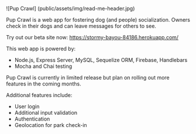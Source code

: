 ![Pup Crawl] (public/assets/img/read-me-header.jpg)

Pup Crawl is a web app for fostering dog (and people) socialization. Owners check in their dogs and can leave messages for others to see.

Try out our beta site now: https://stormy-bayou-84186.herokuapp.com/

This  web app is powered by:
   - Node.js, Express Server, MySQL, Sequelize ORM, Firebase, Handlebars
   - Mocha and Chai testing
  
Pup Crawl is currently in limited release but plan on rolling out more features in the coming months.

Additional features include:
  - User login
  - Additional input validation
  - Authentication
  - Geolocation for park check-in
